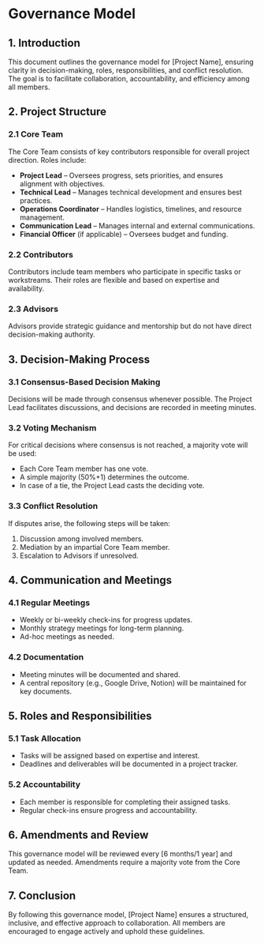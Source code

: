 # Governance Model

## 1. Introduction
This document outlines the governance model for [Project Name], ensuring clarity in decision-making, roles, responsibilities, and conflict resolution. The goal is to facilitate collaboration, accountability, and efficiency among all members.

## 2. Project Structure
### 2.1 Core Team
The Core Team consists of key contributors responsible for overall project direction. Roles include:
- **Project Lead** – Oversees progress, sets priorities, and ensures alignment with objectives.
- **Technical Lead** – Manages technical development and ensures best practices.
- **Operations Coordinator** – Handles logistics, timelines, and resource management.
- **Communication Lead** – Manages internal and external communications.
- **Financial Officer** (if applicable) – Oversees budget and funding.

### 2.2 Contributors
Contributors include team members who participate in specific tasks or workstreams. Their roles are flexible and based on expertise and availability.

### 2.3 Advisors
Advisors provide strategic guidance and mentorship but do not have direct decision-making authority.

## 3. Decision-Making Process
### 3.1 Consensus-Based Decision Making
Decisions will be made through consensus whenever possible. The Project Lead facilitates discussions, and decisions are recorded in meeting minutes.

### 3.2 Voting Mechanism
For critical decisions where consensus is not reached, a majority vote will be used:
- Each Core Team member has one vote.
- A simple majority (50%+1) determines the outcome.
- In case of a tie, the Project Lead casts the deciding vote.

### 3.3 Conflict Resolution
If disputes arise, the following steps will be taken:
1. Discussion among involved members.
2. Mediation by an impartial Core Team member.
3. Escalation to Advisors if unresolved.

## 4. Communication and Meetings
### 4.1 Regular Meetings
- Weekly or bi-weekly check-ins for progress updates.
- Monthly strategy meetings for long-term planning.
- Ad-hoc meetings as needed.

### 4.2 Documentation
- Meeting minutes will be documented and shared.
- A central repository (e.g., Google Drive, Notion) will be maintained for key documents.

## 5. Roles and Responsibilities
### 5.1 Task Allocation
- Tasks will be assigned based on expertise and interest.
- Deadlines and deliverables will be documented in a project tracker.

### 5.2 Accountability
- Each member is responsible for completing their assigned tasks.
- Regular check-ins ensure progress and accountability.

## 6. Amendments and Review
This governance model will be reviewed every [6 months/1 year] and updated as needed. Amendments require a majority vote from the Core Team.

## 7. Conclusion
By following this governance model, [Project Name] ensures a structured, inclusive, and effective approach to collaboration. All members are encouraged to engage actively and uphold these guidelines.
